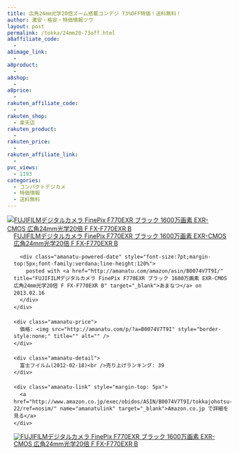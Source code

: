 ```yaml
---
title: 広角24mm光学20倍ズーム搭載コンデジ 73%OFF特価！送料無料！
author: 激安・格安・特価情報ツウ
layout: post
permalink: /tokka/24mm20-73off.html
a8affiliate_code:
  - 
a8image_link:
  - 
a8product:
  - 
a8shop:
  - 
a8price:
  - 
rakuten_affiliate_code:
  - 
rakuten_shop:
  - 楽天店
rakuten_product:
  - 
rakuten_price:
  - 
rakuten_affiliate_link:
  - 
pvc_views:
  - 1193
categories:
  - コンパクトデジカメ
  - 特価情報
  - 送料無料
---
```

<div class="amanatu-box" style="margin-bottom:0px;">
  <div class="amanatu-image" style="float:left;">
    <a href="http://www.amazon.co.jp/exec/obidos/ASIN/B0074V7T9I/tokkajohotsu-22/ref=nosim/" name="amanatulink" target="_blank"><img src="http://i1.wp.com/ecx.images-amazon.com/images/I/415exmbt%2BNL._SL160_.jpg?w=546" alt="FUJIFILMデジタルカメラ FinePix F770EXR ブラック 1600万画素 EXR-CMOS 広角24mm光学20倍 F FX-F770EXR B" style="border: none;" data-recalc-dims="1" /></a>
  </div>
  
  <div class="amanatu-info" style="float:left;margin-left:15px;line-height:120%">
    <div class="amanatu-name" style="margin-bottom:10px;line-height:120%">
      <a href="http://www.amazon.co.jp/exec/obidos/ASIN/B0074V7T9I/tokkajohotsu-22/ref=nosim/" name="amanatulink" target="_blank">FUJIFILMデジタルカメラ FinePix F770EXR ブラック 1600万画素 EXR-CMOS 広角24mm光学20倍 F FX-F770EXR B</a> 
      
      <div class="amanatu-powered-date" style="font-size:7pt;margin-top:5px;font-family:verdana;line-height:120%">
        posted with <a href="http://amanatu.com/amazon/asin/B0074V7T9I/" title="FUJIFILMデジタルカメラ FinePix F770EXR ブラック 1600万画素 EXR-CMOS 広角24mm光学20倍 F FX-F770EXR B" target="_blank">あまなつ</a> on 2013.02.16
      </div>
    </div>
    
    <div class="amanatu-price">
      価格: <img src="http://amanatu.com/p/?a=B0074V7T9I" style="border-style:none;" title="" alt="" />
    </div>
    
    <div class="amanatu-detail">
      富士フイルム(2012-02-18)<br />売り上げランキング: 39
    </div>
    
    <div class="amanatu-link" style="margin-top: 5px">
      <a href="http://www.amazon.co.jp/exec/obidos/ASIN/B0074V7T9I/tokkajohotsu-22/ref=nosim/" name="amanatulink" target="_blank">Amazon.co.jp で詳細を見る</a>
    </div>
  </div>
  
  <div class="amanatu-footer" style="clear: left">
  </div>
  
  <div class="amanatu-imageset">
    <div class="amanatu-image" style="float:left;">
      <a href="http://www.amazon.co.jp/exec/obidos/ASIN/B0074V7T9I/tokkajohotsu-22/ref=nosim/" name="amanatulink" target="_blank"><img src="http://i1.wp.com/ecx.images-amazon.com/images/I/414npDisqJL._AA160_.jpg?w=546" alt="FUJIFILMデジタルカメラ FinePix F770EXR ブラック 1600万画素 EXR-CMOS 広角24mm光学20倍 F FX-F770EXR B" style="border: none;" data-recalc-dims="1" /></a>
    </div>
    
    <div class="amanatu-image" style="float:left;">
      <a href="http://www.amazon.co.jp/exec/obidos/ASIN/B0074V7T9I/tokkajohotsu-22/ref=nosim/" name="amanatulink" target="_blank"><img src="http://i2.wp.com/ecx.images-amazon.com/images/I/41WWAkNeZkL._AA160_.jpg?w=546" alt="FUJIFILMデジタルカメラ FinePix F770EXR ブラック 1600万画素 EXR-CMOS 広角24mm光学20倍 F FX-F770EXR B" style="border: none;" data-recalc-dims="1" /></a>
    </div>
    
    <div class="amanatu-image" style="float:left;">
      <a href="http://www.amazon.co.jp/exec/obidos/ASIN/B0074V7T9I/tokkajohotsu-22/ref=nosim/" name="amanatulink" target="_blank"><img src="http://i2.wp.com/ecx.images-amazon.com/images/I/31DeMIIqD9L._AA160_.jpg?w=546" alt="FUJIFILMデジタルカメラ FinePix F770EXR ブラック 1600万画素 EXR-CMOS 広角24mm光学20倍 F FX-F770EXR B" style="border: none;" data-recalc-dims="1" /></a>
    </div>
    
    <div class="amanatu-footer" style="clear: left">
    </div>
  </div>
</div>